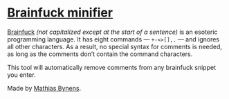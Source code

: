 # [Brainfuck minifier](https://mothereff.in/brainfuck-minifier)

[Brainfuck](http://esolangs.org/wiki/Brainfuck) _(not capitalized except at the start of a sentence)_ is an esoteric programming language. It has eight commands — `+-<>[],.` — and ignores all other characters. As a result, no special syntax for comments is needed, as long as the comments don’t contain the command characters.

This tool will automatically remove comments from any brainfuck snippet you enter.

Made by [Mathias Bynens](https://www.gitforge.in/).
